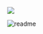 ![](https://komarev.com/ghpvc/?username=smolduck02&color=green)

![readme](https://github.com/user-attachments/assets/4b42149c-6505-42e6-84df-cdb3a0880539)

